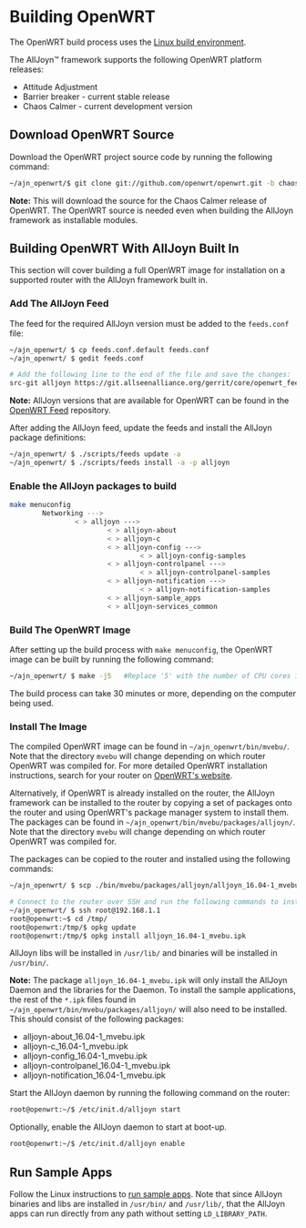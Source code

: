 # Building OpenWRT

The OpenWRT build process uses the [Linux build environment](https://allseenalliance.org/framework/documentation/develop/building/linux/build-source).

The AllJoyn&trade; framework supports the following OpenWRT platform releases:

* Attitude Adjustment
* Barrier breaker - current stable release
* Chaos Calmer - current development version

## Download OpenWRT Source

Download the OpenWRT project source code by running the following command:

```sh
~/ajn_openwrt/$ git clone git://github.com/openwrt/openwrt.git -b chaos_calmer
```

**Note:** This will download the source for the Chaos Calmer release of OpenWRT. The OpenWRT source is needed even when building the AllJoyn framework as installable modules.


## Building OpenWRT With AllJoyn Built In

This section will cover building a full OpenWRT image for installation on a supported router with the AllJoyn framework built in.

### Add The AllJoyn Feed

The feed for the required AllJoyn version must be added to the `feeds.conf` file:

```sh 
~/ajn_openwrt/ $ cp feeds.conf.default feeds.conf
~/ajn_openwrt/ $ gedit feeds.conf

# Add the following line to the end of the file and save the changes:
src-git alljoyn https://git.allseenalliance.org/gerrit/core/openwrt_feed;16.04-stable
```
**Note:** AllJoyn versions that are available for OpenWRT can be found in the [OpenWRT Feed](https://cgit.allseenalliance.org/core/openwrt_feed.git/refs/heads?h=master) repository.

After adding the AllJoyn feed, update the feeds and install the AllJoyn package definitions:

```sh
~/ajn_openwrt/ $ ./scripts/feeds update -a
~/ajn_openwrt/ $ ./scripts/feeds install -a -p alljoyn
```

### Enable the AllJoyn packages to build

```sh
make menuconfig
        Networking --->
                < > alljoyn --->
                        < > alljoyn-about
                        < > alljoyn-c
                        < > alljoyn-config --->
                                < > alljoyn-config-samples
                        < > alljoyn-controlpanel --->
                                < > alljoyn-controlpanel-samples
                        < > alljoyn-notification --->
                                < > alljoyn-notification-samples
                        < > alljoyn-sample_apps
                        < > alljoyn-services_common
```

### Build The OpenWRT Image

After setting up the build process with `make menuconfig`, the OpenWRT image can be built by running the following command:

```sh
~/ajn_openwrt/ $ make -j5   #Replace '5' with the number of CPU cores in your system for a faster build
```

The build process can take 30 minutes or more, depending on the computer being used.

### Install The Image

The compiled OpenWRT image can be found in `~/ajn_openwrt/bin/mvebu/`. Note that the directory `mvebu` will change depending on which router OpenWRT was compiled for. For more detailed OpenWRT installation instructions, search for your router on [OpenWRT's website](https://openwrt.org/).

Alternatively, if OpenWRT is already installed on the router, the AllJoyn framework can be installed to the router by copying a set of packages onto the router and using OpenWRT's package manager system to install them. The packages can be found in `~/ajn_openwrt/bin/mvebu/packages/alljoyn/`. Note that the directory `mvebu` will change depending on which router OpenWRT was compiled for.

The packages can be copied to the router and installed using the following commands:

```sh
~/ajn_openwrt/ $ scp ./bin/mvebu/packages/alljoyn/alljoyn_16.04-1_mvebu.ipk root@192.168.1.1:/tmp/

# Connect to the router over SSH and run the following commands to install the package:
~/ajn_openwrt/ $ ssh root@192.168.1.1
root@openwrt:~$ cd /tmp/
root@openwrt:/tmp/$ opkg update
root@openwrt:/tmp/$ opkg install alljoyn_16.04-1_mvebu.ipk
```

AllJoyn libs will be installed in `/usr/lib/` and binaries
will be installed in `/usr/bin/`.

**Note:** The package `alljoyn_16.04-1_mvebu.ipk` will only install the AllJoyn Daemon and the libraries for the Daemon. To install the sample applications, the rest of the `*.ipk` files found in `~/ajn_openwrt/bin/mvebu/packages/alljoyn/` will also need to be installed. This should consist of the following packages:
* alljoyn-about_16.04-1_mvebu.ipk
* alljoyn-c_16.04-1_mvebu.ipk
* alljoyn-config_16.04-1_mvebu.ipk
* alljoyn-controlpanel_16.04-1_mvebu.ipk
* alljoyn-notification_16.04-1_mvebu.ipk

Start the AllJoyn daemon by running the following command on the router:

```sh
root@openwrt:~/$ /etc/init.d/alljoyn start
```

Optionally, enable the AllJoyn daemon to start at boot-up.

```sh
root@openwrt:~/$ /etc/init.d/alljoyn enable
```

## Run Sample Apps

Follow the Linux instructions to [run sample apps][running-sample-apps].
Note that since AllJoyn binaries and libs are installed in `/usr/bin/`
and `/usr/lib/`, that the AllJoyn apps can run directly from any path
without setting `LD_LIBRARY_PATH`.

[aa-branch]: https://dev.openwrt.org/browser/branches/attitude_adjustment?rev=39585
[aa-patch]: http://patchwork.openwrt.org/patch/4802/

[bb-branch]: https://dev.openwrt.org/browser?rev=39048
[bb-patch]: http://patchwork.openwrt.org/patch/4576/

[running-sample-apps]: /develop/run-sample-apps
